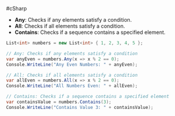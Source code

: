 #cSharp 
- **Any**: Checks if any elements satisfy a condition.
- **All**: Checks if all elements satisfy a condition.
- **Contains**: Checks if a sequence contains a specified element.
```c#
List<int> numbers = new List<int> { 1, 2, 3, 4, 5 };

// Any: Checks if any elements satisfy a condition
var anyEven = numbers.Any(x => x % 2 == 0);
Console.WriteLine("Any Even Numbers: " + anyEven);

// All: Checks if all elements satisfy a condition
var allEven = numbers.All(x => x % 2 == 0);
Console.WriteLine("All Numbers Even: " + allEven);

// Contains: Checks if a sequence contains a specified element
var containsValue = numbers.Contains(3);
Console.WriteLine("Contains Value 3: " + containsValue);
```
